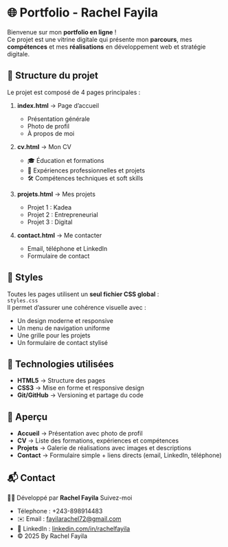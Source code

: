 # 🌐 Portfolio - Rachel Fayila

Bienvenue sur mon **portfolio en ligne** !  
Ce projet est une vitrine digitale qui présente mon **parcours**, mes **compétences** et mes **réalisations** en développement web et stratégie digitale.



## 📂 Structure du projet

Le projet est composé de 4 pages principales :

1. **index.html** → Page d’accueil  
   - Présentation générale  
   - Photo de profil  
   - À propos de moi  

2. **cv.html** → Mon CV  
   - 🎓 Éducation et formations  
   - 💼 Expériences professionnelles et projets  
   - 🛠️ Compétences techniques et soft skills  

3. **projets.html** → Mes projets  
   - Projet 1 : Kadea  
   - Projet 2 : Entrepreneurial  
   - Projet 3 : Digital  

4. **contact.html** → Me contacter  
   - Email, téléphone et LinkedIn  
   - Formulaire de contact  


## 🎨 Styles

Toutes les pages utilisent un **seul fichier CSS global** :  
`styles.css`  
Il permet d’assurer une cohérence visuelle avec :  
- Un design moderne et responsive  
- Un menu de navigation uniforme  
- Une grille pour les projets  
- Un formulaire de contact stylisé  


## 🚀 Technologies utilisées

- **HTML5** → Structure des pages  
- **CSS3** → Mise en forme et responsive design  
- **Git/GitHub** → Versioning et partage du code  


## 📸 Aperçu

- **Accueil** → Présentation avec photo de profil  
- **CV** → Liste des formations, expériences et compétences  
- **Projets** → Galerie de réalisations avec images et descriptions  
- **Contact** → Formulaire simple + liens directs (email, LinkedIn, téléphone)  



## 📬 Contact

👩‍💻 Développé par **Rachel Fayila**
Suivez-moi 
- Télephone : +243-898914483 
- ✉️ Email : [fayilarachel72@gmail.com](mailto:fayilarachel72@gmail.com)  
- 🔗 LinkedIn : [linkedin.com/in/rachelfayila](https://www.linkedin.com/in/rachelfayila)  
- © 2025 By Rachel Fayila


